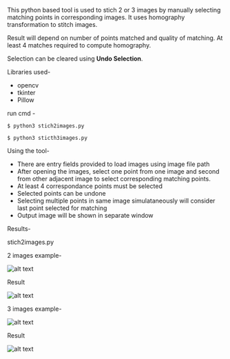 This python based tool is used to stich 2 or 3 images by manually selecting matching points in corresponding images. It uses homography transformation to stitch images.


Result will depend on number of points matched and quality of matching. At least 4 matches required to compute homography.

Selection can be cleared using **Undo Selection**.

Libraries used-

- opencv
- tkinter
- Pillow

run cmd - 

```
$ python3 stich2images.py

$ python3 sticth3images.py
```

Using the tool-
-	There are entry fields provided to load images using image file path
-	After opening the images, select one point from one image and second from other adjacent image to select corresponding matching points.
-	At least 4 correspondance points must be selected
-	Selected points can be undone
-	Selecting multiple points in same image simulataneously will consider last point selected for matching
-	Output image will be shown in separate window


Results-

stich2images.py

2 images example-

![alt text](https://github.com/kaySource/Image-Processing/blob/main/Image%20stitching/results/2images.png)

Result

![alt text](https://github.com/kaySource/Image-Processing/blob/main/Image%20stitching/results/2imagesResult.png)

3 images example-

![alt text](https://github.com/kaySource/Image-Processing/blob/main/Image%20stitching/results/3images.png)

Result

![alt text](https://github.com/kaySource/Image-Processing/blob/main/Image%20stitching/results/3imagesResult.png)

